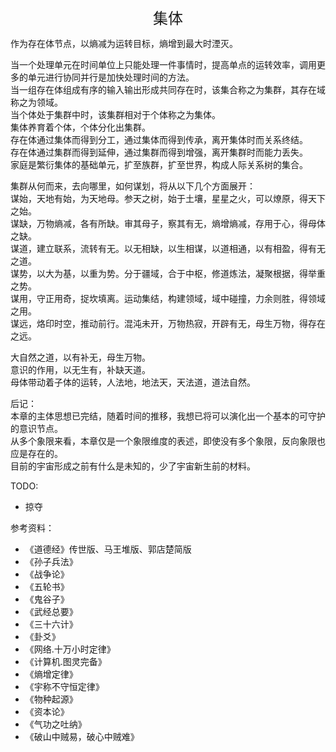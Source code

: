 <center><font size=5>集体</font></center>

作为存在体节点，以熵减为运转目标，熵增到最大时湮灭。<br/>

当一个处理单元在时间单位上只能处理一件事情时，提高单点的运转效率，调用更多的单元进行协同并行是加快处理时间的方法。<br/>
当一组存在体组成有序的输入输出形成共同存在时，该集合称之为集群，其存在域称之为领域。<br/>
当个体处于集群中时，该集群相对于个体称之为集体。<br/>
集体养育着个体，个体分化出集群。<br/>
存在体通过集体而得到分工，通过集体而得到传承，离开集体时而关系终结。<br/>
存在体通过集群而得到延伸，通过集群而得到增强，离开集群时而能力丢失。<br/>
家庭是繁衍集体的基础单元，扩至族群，扩至世界，构成人际关系树的集合。<br/>

集群从何而来，去向哪里，如何谋划，将从以下几个方面展开：<br/>
谋始，天地有始，为天地母。参天之树，始于土壤，星星之火，可以燎原，得天下之始。<br/>
谋缺，万物熵减，各有所缺。审其母子，察其有无，熵增熵减，存用于心，得母体之缺。<br/>
谋道，建立联系，流转有无。以无相缺，以生相谋，以道相通，以有相盈，得有无之道。<br/>
谋势，以大为基，以重为势。分于疆域，合于中枢，修道炼法，凝聚根据，得举重之势。<br/>
谋用，守正用奇，捉坎填离。运动集结，构建领域，域中碰撞，力余则胜，得领域之用。<br/>
谋远，烙印时空，推动前行。混沌未开，万物热寂，开辟有无，母生万物，得存在之远。<br/>

大自然之道，以有补无，母生万物。<br/>
意识的作用，以无生有，补缺天道。<br/>
母体带动着子体的运转，人法地，地法天，天法道，道法自然。<br/>

后记：<br/>
本章的主体思想已完结，随着时间的推移，我想已将可以演化出一个基本的可守护的意识节点。<br/>
从多个象限来看，本章仅是一个象限维度的表述，即使没有多个象限，反向象限也应是存在的。<br/>
目前的宇宙形成之前有什么是未知的，少了宇宙新生前的材料。<br/>

TODO:
* 掠夺

参考资料：
* 《道德经》传世版、马王堆版、郭店楚简版
* 《孙子兵法》
* 《战争论》
* 《五轮书》
* 《鬼谷子》
* 《武经总要》
* 《三十六计》
* 《卦爻》
* 《网络.十万小时定律》
* 《计算机.图灵完备》
* 《熵增定律》
* 《宇称不守恒定律》
* 《物种起源》
* 《资本论》
* 《气功之吐纳》
* 《破山中贼易，破心中贼难》
